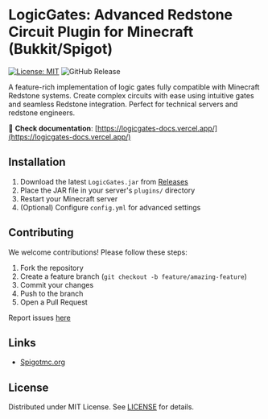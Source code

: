 # LogicGates: Advanced Redstone Circuit Plugin for Minecraft (Bukkit/Spigot)

[![License: MIT](https://img.shields.io/badge/License-MIT-yellow.svg)](https://opensource.org/licenses/MIT)
![GitHub Release](https://img.shields.io/github/v/release/piotrmaciejbednarski/LogicGates)

A feature-rich implementation of logic gates fully compatible with Minecraft Redstone systems. Create complex circuits with ease using intuitive gates and seamless Redstone integration. Perfect for technical servers and redstone engineers.

🔗 **Check documentation**: [https://logicgates-docs.vercel.app/](https://logicgates-docs.vercel.app/)

## Installation

1. Download the latest `LogicGates.jar` from [Releases](https://github.com/piotrmaciejbednarski/logicgates/releases)
2. Place the JAR file in your server's `plugins/` directory
3. Restart your Minecraft server
4. (Optional) Configure `config.yml` for advanced settings

## Contributing

We welcome contributions! Please follow these steps:
1. Fork the repository
2. Create a feature branch (`git checkout -b feature/amazing-feature`)
3. Commit your changes
4. Push to the branch
5. Open a Pull Request

Report issues [here](https://github.com/piotrmaciejbednarski/logicgates/issues)

## Links

- [Spigotmc.org](https://www.spigotmc.org/resources/logicgates-1-16-1-21-redstone-logic-gates-in-one-block.122253/)

## License

Distributed under MIT License. See [LICENSE](https://mit-license.org/) for details.
